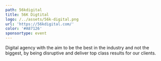 ```yaml
---
path: 56kdigital
title: 56K Digtital
logo: /../assets/56k-digital.png
url: 'https://56kdigital.com/'
color: '#A87126'
sponsortype: event
---
```

Digital agency with the aim to be the best in the industry and not the biggest, by being disruptive and deliver top class results for our clients.
